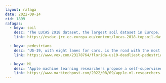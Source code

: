 ```yaml
---
layout: rafaga
date: 2022-09-14
rid: 1899
rafagas:
  - keyw: soil
    desc: "The LUCAS 2018 dataset, the largest soil dataset in Europe, contains 19,000 samples analyzed for OC, pH, NPK, EC, Fe, Al, texture and other physical properties, in both CSV and SHP"
    link: https://esdac.jrc.ec.europa.eu/content/lucas-2018-topsoil-data

  - keyw: pedestrians
    desc: "US-19, with eight lanes for cars, is the road with the most pedestrians hit in the USA due to both the design of the roads and the increase in traffic and the lack of empathy of vehicle drivers"
    link: https://www.vox.com/23178764/florida-us19-deadliest-pedestrian-fatality-crisis

  - keyw: ML
    desc: "Apple machine learning researchers propose a self-supervised method for learning geographic location representations from unlabeled GPS trajectories"
    link: https://www.marktechpost.com/2022/08/09/apple-ml-researchers-propose-a-self-supervised-method-for-learning-representations-of-geographic-locations-from-unlabeled-gps-trajectories-to-solve-downstream-geospatial-computer-vision-tasks/
---
```

